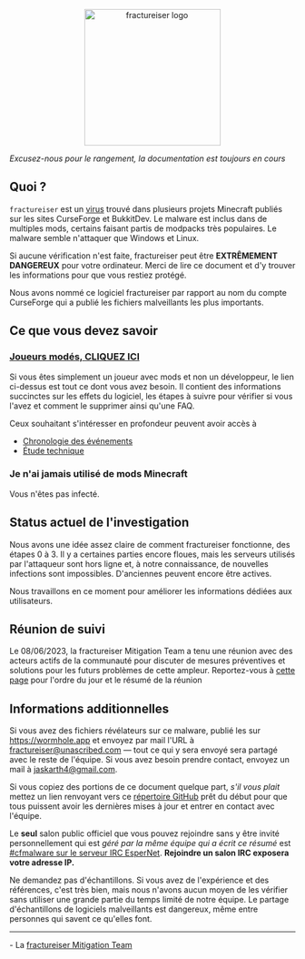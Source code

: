 <p align="center">
	<img src="docs/media/logo.svg" alt="fractureiser logo" height="240">
</p>

*Excusez-nous pour le rangement, la documentation est toujours en cours*

## Quoi ?
`fractureiser` est un [virus](https://fr.wikipedia.org/wiki/Virus_informatique) trouvé dans plusieurs projets Minecraft publiés sur les sites CurseForge et BukkitDev. Le malware est inclus dans de multiples mods, certains faisant partis de modpacks très populaires. Le malware semble n'attaquer que Windows et Linux.

Si aucune vérification n'est faite, fractureiser peut être **EXTRÊMEMENT DANGEREUX** pour votre ordinateur. Merci de lire ce document et d'y trouver les informations pour que vous restiez protégé.

Nous avons nommé ce logiciel fractureiser par rapport au nom du compte CurseForge qui a publié les fichiers malveillants les plus importants.

## Ce que vous devez savoir

### [Joueurs modés, CLIQUEZ ICI](docs/users.md)

Si vous êtes simplement un joueur avec mods et non un développeur, le lien ci-dessus est tout ce dont vous avez besoin. Il contient des informations succinctes sur les effets du logiciel, les étapes à suivre pour vérifier si vous l'avez et comment le supprimer ainsi qu'une FAQ.

Ceux souhaitant s'intéresser en profondeur peuvent avoir accès à
* [Chronologie des événements](/docs/timeline.md)
* [Étude technique](/docs/tech.md)

### Je n'ai jamais utilisé de mods Minecraft
Vous n'êtes pas infecté.

## Status actuel de l'investigation
Nous avons une idée assez claire de comment fractureiser fonctionne, des étapes 0 à 3. Il y a certaines parties 
encore floues, mais les serveurs utilisés par l'attaqueur sont hors ligne et, à notre connaissance, de nouvelles infections sont impossibles. D'anciennes peuvent encore être actives.

Nous travaillons en ce moment pour améliorer les informations dédiées aux utilisateurs.

## Réunion de suivi
Le 08/06/2023, la fractureiser Mitigation Team a tenu une réunion avec des acteurs actifs de la communauté pour discuter de mesures préventives et solutions pour les futurs problèmes de cette ampleur.
Reportez-vous à [cette page](docs/2023-06-08-meeting.md) pour l'ordre du jour et le résumé de la réunion

## Informations additionnelles

Si vous avez des fichiers révélateurs sur ce malware, publié les sur https://wormhole.app et envoyez par mail l'URL à fractureiser@unascribed.com — tout ce qui y sera envoyé sera partagé avec le reste de l'équipe. Si vous avez besoin prendre contact, envoyez un mail à jaskarth4@gmail.com.

Si vous copiez des portions de ce document quelque part, *s'il vous plait* mettez un lien renvoyant vers ce [répertoire GitHub](https://github.com/fractureiser-investigation/fractureiser) prêt du début pour que tous puissent avoir les dernières mises à jour et entrer en contact avec l'équipe.

Le **seul** salon public officiel que vous pouvez rejoindre sans y être invité personnellement qui est *géré par la même équipe qui a écrit ce résumé* est [#cfmalware sur le serveur IRC EsperNet](https://webchat.esper.net/?channels=cfmalware). **Rejoindre un salon IRC exposera votre adresse IP.**

Ne demandez pas d'échantillons. Si vous avez de l'expérience et des références, c'est très bien, mais nous n'avons aucun moyen de les vérifier sans utiliser une grande partie du temps limité de notre équipe. Le partage d'échantillons de logiciels malveillants est dangereux, même entre personnes qui savent ce qu'elles font.

---

\- La [fractureiser Mitigation Team](/docs/credits.md)
